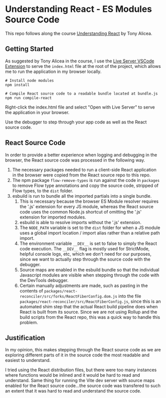# Understanding React - ES Modules Source Code

This repo follows along the course [Understanding React](https://understandingreact.com/) by Tony Alicea.

## Getting Started
As suggested by Tony Alicea in the course, I use the [Live Server VSCode Extension](https://marketplace.visualstudio.com/items?itemName=ritwickdey.LiveServer) to serve the `index.html` file at the root of the project, which allows me to run the application in my browser locally.

```
# Install node modules
npm install

# Compile React source code to a readable bundle located at bundle.js
npm run compile-react
```

Right-click the index.html file and select "Open with Live Server" to serve the application in your browser.

Use the debugger to step through your app code as well as the React source code.

## React Source Code

In order to provide a better experience when logging and debugging in the browser, the React source code was processed in the following way.

1. The necessary packages needed to run a client-side React application in the browser were copied from the React source repo to this repo.
1. The npm package `flow-remove-types` is run against the code in `packages` to remove Flow type annotations and copy the source code, stripped of Flow types, to the `dist` folder.
1. esbuild is run to bundle all the imported partials into a single bundle.
    1. This is necessary because the browser ES Module resolver requires the '.js' extension for every JS module, whereas the React source code uses the common Node.js shortcut of omitting the '.js' extension for imported modules.
    1. esbuild is able to resolve imports without the '.js' extension.
    1. The `NODE_PATH` variable is set to the `dist` folder for when a JS module uses a global import location / import alias rather than a relative path import.
    1. The environment variable `__DEV__` is set to false to simply the React code execution. The `__DEV__` flag is mostly used for StrictMode, helpful console logs, etc, which we don't need for our purposes, since we want to actually step through the source code with the debugger.
    1. Source maps are enabled in the esbuild bundle so that the individual Javascript modules are visible when stepping through the code with the DevTools debugger.
    1. Certain manually adjustments are made, such as pasting in the contents of `packages/react-reconciler/src/forks/ReactFiberConfig.dom.js` into the file `packages/react-reconciler/src/ReactFiberConfig.js`, since this is an automated shim step that the actual React build pipeline does when React is built from its source. Since we are not using Rollup and the build scripts from the React repo, this was a quick way to handle this problem.

## Justification
In my opinion, this makes stepping through the React source code as we are exploring different parts of it in the source code the most readable and easiest to understand.

I tried using the React distribution files, but there were too many instances where functions would be inlined and it would be hard to read and understand. Same thing for running the Vite dev server with source maps enabled for the React source code...the source code was transfered to such an extent that it was hard to read and understand the source code.
